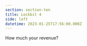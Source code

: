 ```yaml
---
section: section-ten
title: Lockbit 4
side: left
datetime: 2023-01-25T17:56:00.000Z
---
```

How much your revenue?
